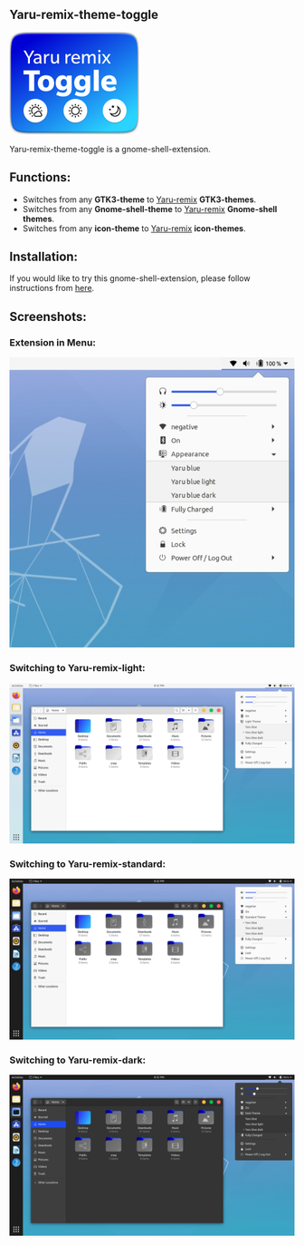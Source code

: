 ## Yaru-remix-theme-toggle

![yaru-remix-toggle](screenshots/yaru-remix-toggle.png)

Yaru-remix-theme-toggle is a gnome-shell-extension.

## Functions:
- Switches from any **GTK3-theme** to [Yaru-remix](https://github.com/Muqtxdir/yaru-remix) **GTK3-themes**.
- Switches from any **Gnome-shell-theme** to [Yaru-remix](https://github.com/Muqtxdir/yaru-remix) **Gnome-shell themes**.
- Switches from any **icon-theme** to [Yaru-remix](https://github.com/Muqtxdir/yaru-remix) **icon-themes**.

## Installation:
If you would like to try this gnome-shell-extension, please follow instructions from [here](install.md).

## Screenshots:

### Extension in Menu:
![yaru-remix-theme-toggle-extension](screenshots/yaru-remix-theme-toggle-extension.png)

### Switching to Yaru-remix-light:
![light](screenshots/light.png)

### Switching to Yaru-remix-standard:
![standard](screenshots/default.png)

### Switching to Yaru-remix-dark:
![dark](screenshots/dark.png)

